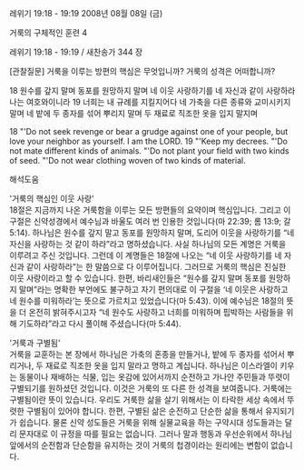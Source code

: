 레위기 19:18 - 19:19 
2008년 08월 08일 (금)

거룩의 구체적인 훈련 4



레위기 19:18 - 19:19 / 새찬송가 344 장


[관찰질문]
거룩을 이루는 방편의 핵심은 무엇입니까? 
거룩의 성격은 어떠합니까? 

18 원수를 갚지 말며 동포를 원망하지 말며 네 이웃 사랑하기를 네 자신과 같이 사랑하라 나는 여호와이니라 
19 너희는 내 규례를 지킬지어다 네 가축을 다른 종류와 교미시키지 말며 네 밭에 두 종자를 섞어 뿌리지 말며 두 재료로 직조한 옷을 입지 말지며 

18 "'Do not seek revenge or bear a grudge against one of your people, but love your neighbor as yourself. I am the LORD. 
19 "'Keep my decrees. "'Do not mate different kinds of animals. "'Do not plant your field with two kinds of seed. "'Do not wear clothing woven of two kinds of material.

해석도움





'거룩의 핵심인 이웃 사랑'  
18절은 지금까지 나온 거룩함을 이루는 모든 방편들의 요약이며 핵심입니다. 그리고 이 구절은 신약성경에서 예수님과 바울도 여러 번 인용한 것입니다(마 22:39; 롬 13:9; 갈 5:14). 하나님은 원수를 갚지 말고 동포를 원망하지 말며, 도리어 이웃을 사랑하기를 “네 자신을 사랑하는 것 같이 하라”라고 명하셨습니다. 사실 하나님의 모든 계명은 거룩을 이루려고 주신 것입니다. 그런데 이 계명들은 18절에 나오는 “네 이웃 사랑하기를 네 자신과 같이 사랑하라”는 한 말씀으로 다 이루어집니다. 그러므로 거룩의 핵심은 진실한 이웃 사랑이라고 할 수 있습니다. 한편, 바리새인들은 “원수를 갚지 말며 동포를 원망하지 말며”라는 명확한 부언에도 불구하고 자기 편의대로 이 구절을 ‘네 이웃은 사랑하고 네 원수를 미워하라’는 뜻으로 가르치고 있었습니다(마 5:43). 이에 예수님은 18절의 뜻을 더 온전히 밝혀주시고자 “네 원수도 사랑하고 너희를 미워하며 핍박하는 사람들을 위해 기도하라”라고 다시 풀이해 주셨습니다(마 5:44).     

'거룩과 구별됨'  
거룩을 교훈하는 본 장에서 하나님은 가축의 혼종을 만들거나, 밭에 두 종자를 섞어서 뿌리거나, 두 재료로 직조한 옷을 입지 말라고 명하고 계십니다. 하나님은 이스라엘이 키우는 동물이나 재배하는 식물, 입는 옷감에 있어서까지 순전하고 가나안 주민들과 뚜렷이 구별되기를 원하셨던 것입니다. 이것은 거룩의 또 다른 한 성격을 보여줍니다. 거룩에는 구별됨이란 뜻이 있습니다. 우리도 거룩한 삶을 살기 위해서는 이 타락한 세상 속에서 뚜렷한 구별됨이 있어야 합니다. 한편, 구별된 삶은 순전하고 단순한 삶을 통해서 유지되기가 쉽습니다. 물론 신약 성도들은 거룩을 위해 실물교육을 하는 구약시대 성도들과는 달리 문자대로 이 규정을 따를 필요는 없습니다. 그러나 말과 행동과 우선순위에서 하나님 앞에서의 순전함과 단순함을 유지하는 것이 거룩의 첩경이라는 원리에는 변함이 없습니다.